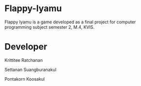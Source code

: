 # Flappy-Iyamu
Flappy Iyamu is a game developed as a final project for computer programming subject semester 2, M.4, KVIS.
# Developer
Krittitee Ratchanan

Settanan Suangburanakul

Pontakorn Koosakul
